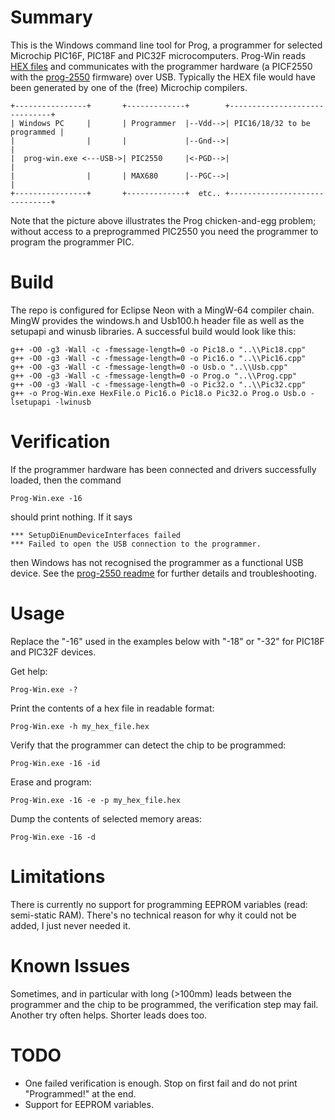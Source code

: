 # Summary

This is the Windows command line tool for Prog, a programmer for selected Microchip PIC16F, PIC18F and PIC32F microcomputers. Prog-Win reads [HEX files](https://en.wikipedia.org/wiki/Intel_HEX) and communicates with the programmer hardware (a PICF2550 with the [prog-2550](https://github.com/jhbe/prog-2550) firmware) over USB. Typically the HEX file would have been generated by one of the (free) Microchip compilers.

    +----------------+       +-------------+        +------------------------------+
    | Windows PC     |       | Programmer  |--Vdd-->| PIC16/18/32 to be programmed |
    |                |       |             |--Gnd-->|                              |
    |  prog-win.exe <---USB->| PIC2550     |<-PGD-->|                              |
    |                |       | MAX680      |--PGC-->|                              |
    +----------------+       +-------------+  etc.. +------------------------------+

Note that the picture above illustrates the Prog chicken-and-egg problem; without access to a preprogrammed PIC2550 you need the programmer to program the programmer PIC.

# Build

The repo is configured for Eclipse Neon with a MingW-64 compiler chain. MingW provides the windows.h and Usb100.h header file as well as the setupapi and winusb libraries. A successful build would look like this:

    g++ -O0 -g3 -Wall -c -fmessage-length=0 -o Pic18.o "..\\Pic18.cpp" 
    g++ -O0 -g3 -Wall -c -fmessage-length=0 -o Pic16.o "..\\Pic16.cpp" 
    g++ -O0 -g3 -Wall -c -fmessage-length=0 -o Usb.o "..\\Usb.cpp" 
    g++ -O0 -g3 -Wall -c -fmessage-length=0 -o Prog.o "..\\Prog.cpp" 
    g++ -O0 -g3 -Wall -c -fmessage-length=0 -o Pic32.o "..\\Pic32.cpp" 
    g++ -o Prog-Win.exe HexFile.o Pic16.o Pic18.o Pic32.o Prog.o Usb.o -lsetupapi -lwinusb 

# Verification

If the programmer hardware has been connected and drivers successfully loaded, then the command

    Prog-Win.exe -16

should print nothing. If it says

    *** SetupDiEnumDeviceInterfaces failed
    *** Failed to open the USB connection to the programmer.

then Windows has not recognised the programmer as a functional USB device. See the [prog-2550 readme](https://github.com/jhbe/prog-2550) for further details and troubleshooting.

# Usage

Replace the "-16" used in the examples below with "-18" or "-32" for PIC18F and PIC32F devices.

Get help:

    Prog-Win.exe -?

Print the contents of a hex file in readable format:

    Prog-Win.exe -h my_hex_file.hex

Verify that the programmer can detect the chip to be programmed:

    Prog-Win.exe -16 -id

Erase and program:

    Prog-Win.exe -16 -e -p my_hex_file.hex

Dump the contents of selected memory areas:

    Prog-Win.exe -16 -d

# Limitations

There is currently no support for programming EEPROM variables (read: semi-static RAM). There's no technical reason for why it could not be added, I just never needed it.

# Known Issues

Sometimes, and in particular with long (>100mm) leads between the programmer and the chip to be programmed, the verification step may fail. Another try often helps. Shorter leads does too.

# TODO

* One failed verification is enough. Stop on first fail and do not print "Programmed!" at the end.
* Support for EEPROM variables.
